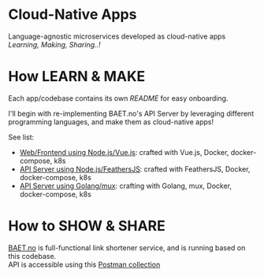Cloud-Native Apps  
===================  

Language-agnostic microservices developed as cloud-native apps  
_Learning, Making, Sharing..!_  

# How LEARN & MAKE  
Each app/codebase contains its own _README_ for easy onboarding.   

I'll begin with re-implementing BAET.no's API Server by leveraging different programming languages, and make them as cloud-native apps! 

See list:  
- [Web/Frontend using Node.js/Vue.js](https://github.com/zeusbaba/cloud-native-apps/tree/master/baet-web-vuejs): crafted with Vue.js, Docker, docker-compose, k8s  
- [API Server using Node.js/FeathersJS](https://github.com/zeusbaba/cloud-native-apps/tree/master/baet-api-js): crafted with FeathersJS, Docker, docker-compose, k8s  
- [API Server using Golang/mux](https://github.com/zeusbaba/cloud-native-apps/tree/master/baet-api-golang): crafting with Golang, mux, Docker, docker-compose, k8s  


# How to SHOW & SHARE     
[BAET.no](https://baet.no) is full-functional link shortener service, and is running based on this codebase.   
API is accessible using this [Postman collection](https://documenter.getpostman.com/view/2611563/RzfZPt3c)  
